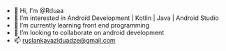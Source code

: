 - 👋 Hi, I’m @Rduaa
- 👀 I’m interested in Android Development | Kotlin | Java | Android Studio
- 🌱 I’m currently learning front end programming
- 💞️ I’m looking to collaborate on android development
- 📫 ruslankavaziduadze@gmail.com

<!---
Rduaa/Rduaa is a ✨ special ✨ repository because its `README.md` (this file) appears on your GitHub profile.
You can click the Preview link to take a look at your changes.
--->
